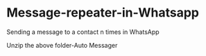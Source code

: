 # Message-repeater-in-Whatsapp
Sending a message to a contact n times in WhatsApp

Unzip the above folder-Auto Messager
